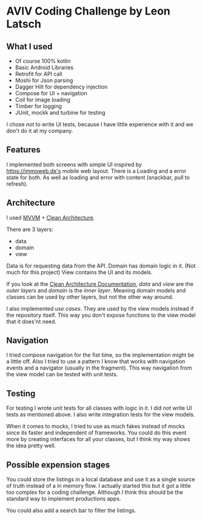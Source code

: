 # AVIV Coding Challenge by Leon Latsch

## What I used
* Of course 100% kotlin
* Basic Android Libraries
* Retrofit for API call
* Moshi for Json parsing
* Dagger Hilt for dependency injection
* Compose for UI + navigation
* Coil for image loading
* Timber for logging
* JUnit, mockk and turbine for testing

I chose *not* to write UI tests, because I have little experience with it and we don't do it at my company.

## Features
I implemented both screens with simple UI inspired by https://immoweb.de's mobile web layout.
There is a Loading and a error state for both. As well as loading and error with content (snackbar, pull to refresh).

## Architecture
I used [MVVM](https://de.wikipedia.org/wiki/Model_View_ViewModel) + [Clean Architecture](https://blog.cleancoder.com/uncle-bob/2012/08/13/the-clean-architecture.html).

There are 3 layers:
- data
- domain
- view

Data is for requesting data from the API.
Domain has domain logic in it. (Not much for this project)
View contains the UI and its models.

If you look at the [Clean Architecture Documentation](https://blog.cleancoder.com/uncle-bob/2012/08/13/the-clean-architecture.html), *data* and *view* are the *outer layers* and *domain* is the *inner layer*.
Meaning domain models and classes can be used by other layers, but not the other way around.

I also implemented *use cases*. They are used by the view models instead if the repository itself. This way you don't expose functions to the view model that it does'nt need.

## Navigation
I tried compose navigation for the fist time, so the implementation might be a little off.
Also I tried to use a pattern I know that works with navigation events and a navigator (usually in the fragment).
This way navigation from the view model can be tested with unit tests.

## Testing
For testing I wrote unit tests for all classes with logic in it. I did *not* write UI tests as mentioned above.
I also write integration tests for the view models.

When it comes to mocks, I tried to use as much fakes instead of mocks since its faster and independent of frameworks.
You could do this event more by creating interfaces for all your classes, but I think my way shows the idea pretty well.

## Possible expension stages
You could store the listings in a local database and use it as a single source of truth instead of a in memory flow.
I actually started this but it got a little too complex for a coding challenge.
Although I think this should be the standard way to implement productions apps.

You could also add a search bar to filter the listings.